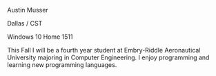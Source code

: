 Austin Musser

Dallas / CST

Windows 10 Home 1511

This Fall I will be a fourth year student at Embry-Riddle Aeronautical University majoring in Computer Engineering.
I enjoy programming and learning new programming languages.
